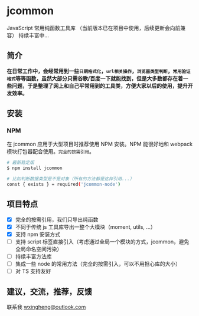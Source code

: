 <!--
 * @Author: wuxh
 * @Date: 2020-05-07 10:09:44
 * @LastEditTime: 2020-08-27 14:38:46
 * @LastEditors: wuxh
 * @Description:
 * @FilePath: /jcommon-node/README.md
 -->

# jcommon

JavaScript 常用纯函数工具库 （当前版本已在项目中使用，后续更新会向前兼容） 持续丰富中...

## 简介

**在日常工作中，会经常用到一些`日期格式化`，`url相关操作`，`浏览器类型判断`，`常用验证格式`等等函数，虽然大部分只需谷歌/百度一下就能找到，但是大多数都存在着一些问题，于是整理了网上和自己平常用到的工具类，方便大家以后的使用，提升开发效率。**

## 安装

### NPM

在 jcommon 应用于大型项目时推荐使用 NPM 安装。NPM 能很好地和 webpack 模块打包器配合使用。`完全的按需引用`。

```bash
# 最新稳定版
$ npm install jcommon

# 比如判断数据类型是不是对象（所有的方法都是这样引用...）
const { exists } = required('jcommon-node')
```

## 项目特点

- [x] 完全的按需引用，我们只导出纯函数
- [x] 不同于传统 js 工具库导出一整个大模块（moment, utils, ...）
- [x] 支持 npm 安装方式
- [ ] 支持 script 标签直接引入（考虑通过全局一个模块的方式，jcommon，避免全局命名空间污染）
- [ ] 持续丰富方法库
- [ ] 集成一些 node 的常用方法（完全的按需引入，可以不用担心库的大小）
- [ ] 对 TS 支持友好

## 建议，交流，推荐，反馈

联系我 wxingheng@outlook.com
